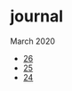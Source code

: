 # journal

March 2020

 * [26](entries/26.03.20.md)
 * [25](entries/25.03.20.md)
 * [24](entries/24.03.20.md)
